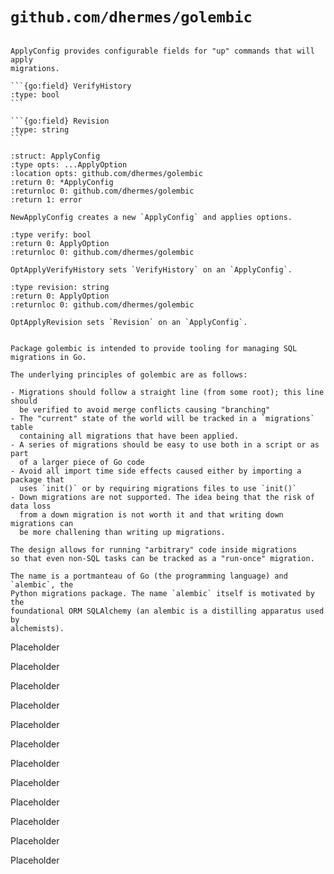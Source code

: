 # `github.com/dhermes/golembic`

<!-- Exported members from `apply.go` -->

````{go:struct} ApplyConfig

ApplyConfig provides configurable fields for "up" commands that will apply
migrations.

```{go:field} VerifyHistory
:type: bool
```

```{go:field} Revision
:type: string
```
````

<!-- --- -->

```{go:ctor} NewApplyConfig
:struct: ApplyConfig
:type opts: ...ApplyOption
:location opts: github.com/dhermes/golembic
:return 0: *ApplyConfig
:returnloc 0: github.com/dhermes/golembic
:return 1: error

NewApplyConfig creates a new `ApplyConfig` and applies options.
```

```{go:func} OptApplyVerifyHistory
:type verify: bool
:return 0: ApplyOption
:returnloc 0: github.com/dhermes/golembic

OptApplyVerifyHistory sets `VerifyHistory` on an `ApplyConfig`.
```

```{go:func} OptApplyRevision
:type revision: string
:return 0: ApplyOption
:returnloc 0: github.com/dhermes/golembic

OptApplyRevision sets `Revision` on an `ApplyConfig`.
```

<!-- From `doc.go` -->

```{go:package} github.com/dhermes/golembic

Package golembic is intended to provide tooling for managing SQL migrations in Go.

The underlying principles of golembic are as follows:

- Migrations should follow a straight line (from some root); this line should
  be verified to avoid merge conflicts causing "branching"
- The "current" state of the world will be tracked in a `migrations` table
  containing all migrations that have been applied.
- A series of migrations should be easy to use both in a script or as part
  of a larger piece of Go code
- Avoid all import time side effects caused either by importing a package that
  uses `init()` or by requiring migrations files to use `init()`
- Down migrations are not supported. The idea being that the risk of data loss
  from a down migration is not worth it and that writing down migrations can
  be more challening than writing up migrations.

The design allows for running "arbitrary" code inside migrations
so that even non-SQL tasks can be tracked as a "run-once" migration.

The name is a portmanteau of Go (the programming language) and `alembic`, the
Python migrations package. The name `alembic` itself is motivated by the
foundational ORM SQLAlchemy (an alembic is a distilling apparatus used by
alchemists).
```

<!-- Exported members from `duration.go` -->

Placeholder

<!-- Exported members from `errors.go` -->

Placeholder

<!-- Exported members from `interfaces.go` -->

Placeholder

<!-- Exported members from `log.go` -->

Placeholder

<!-- Exported members from `manager.go` -->

Placeholder

<!-- Exported members from `manager_options.go` -->

Placeholder

<!-- Exported members from `migration.go` -->

Placeholder

<!-- Exported members from `migration_options.go` -->

Placeholder

<!-- Exported members from `migrations.go` -->

Placeholder

<!-- Exported members from `quote.go` -->

Placeholder

<!-- Exported members from `sql.go` -->

Placeholder

<!-- Exported members from `table.go` -->

Placeholder
